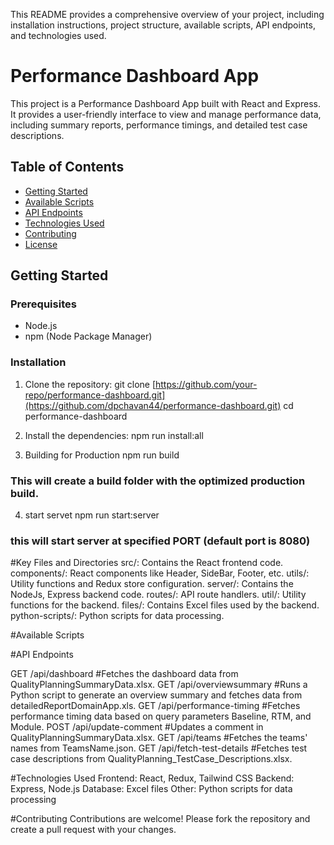 This README provides a comprehensive overview of your project, including installation instructions, project structure, available scripts, API endpoints, and technologies used.

# Performance Dashboard App
This project is a Performance Dashboard App built with React and Express. It provides a user-friendly interface to view and manage performance data, including summary reports, performance timings, and detailed test case descriptions.

## Table of Contents
- [Getting Started](#getting-started)
- [Available Scripts](#available-scripts)
- [API Endpoints](#api-endpoints)
- [Technologies Used](#technologies-used)
- [Contributing](#contributing)
- [License](#license)

## Getting Started

### Prerequisites
- Node.js
- npm (Node Package Manager)

### Installation
1. Clone the repository:
    git clone [https://github.com/your-repo/performance-dashboard.git](https://github.com/dpchavan44/performance-dashboard.git)
    cd performance-dashboard

2. Install the dependencies:
    npm run install:all

3. Building for Production
    npm run build
### This will create a build folder with the optimized production build.

4. start servet
    npm run start:server 
### this will start server at specified PORT (default port is 8080)

#Key Files and Directories
src/: Contains the React frontend code.
    components/: React components like Header, SideBar, Footer, etc.
    utils/: Utility functions and Redux store configuration.
server/: Contains the NodeJs, Express backend code.
    routes/: API route handlers.
    util/: Utility functions for the backend.
files/: Contains Excel files used by the backend.
python-scripts/: Python scripts for data processing.

#Available Scripts

#API Endpoints

GET  /api/dashboard          #Fetches the dashboard data from QualityPlanningSummaryData.xlsx.
GET  /api/overviewsummary    #Runs a Python script to generate an overview summary and fetches data from detailedReportDomainApp.xls.
GET  /api/performance-timing #Fetches performance timing data based on query parameters Baseline, RTM, and Module.
POST /api/update-comment     #Updates a comment in QualityPlanningSummaryData.xlsx.
GET  /api/teams              #Fetches the teams' names from TeamsName.json.
GET  /api/fetch-test-details #Fetches test case descriptions from QualityPlanning_TestCase_Descriptions.xlsx.


#Technologies Used
Frontend: React, Redux, Tailwind CSS
Backend: Express, Node.js
Database: Excel files
Other: Python scripts for data processing

#Contributing
Contributions are welcome! Please fork the repository and create a pull request with your changes.


